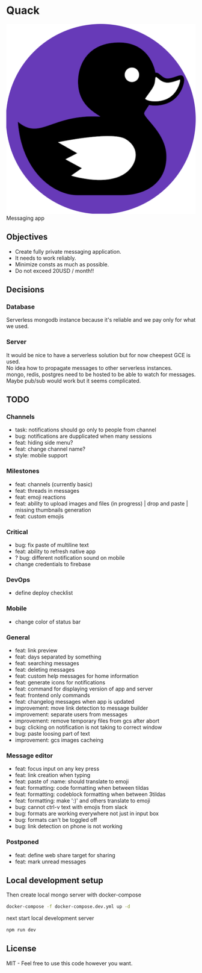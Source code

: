 # Quack
![quack](https://github.com/codecat-io/chat/raw/master/packages/app/resources/icon.png)
Messaging app

## Objectives

- Create fully private messaging application. 
- It needs to work reliably.
- Minimize consts as much as possible.
- Do not exceed 20USD / month!!

## Decisions

### Database
Serverless mongodb instance because it's reliable and we pay only for what we used.

### Server
It would be nice to have a serverless solution but for now cheepest GCE is used.  
No idea how to propagate messages to other serverless instances.  
mongo, redis, postgres need to be hosted to be able to watch for messages.  
Maybe pub/sub would work but it seems complicated.  

## TODO

### Channels
- task: notifications should go only to people from channel
- bug: notifications are dupplicated when many sessions
- feat: hiding side menu?
- feat: change channel name? 
- style: mobile support

### Milestones
- feat: channels (currently basic)
- feat: threads in messages
- feat: emoji reactions 
- feat: ability to upload images and files (in progress)
  | drop and paste
  | missing thumbnails generation
- feat: custom emojis

### Critical
- bug: fix paste of multiline text
- feat: ability to refresh native app
- ? bug: different notification sound on mobile
- change credentials to firebase

### DevOps
- define deploy checklist

### Mobile
- change color of status bar

### General
- feat: link preview
- feat: days separated by something
- feat: searching messages
- feat: deleting messages
- feat: custom help messages for home information
- feat: generate icons for notifications
- feat: command for displaying version of app and server
- feat: frontend only commands
- feat: changelog messages when app is updated
- improvement: move link detection to message builder
- improvement: separate users from messages 
- improvement: remove temporary files from gcs after abort
- bug: clicking on notification is not taking to correct window
- bug: paste loosing part of text 
- improvement: gcs images cacheing

### Message editor
- feat: focus input on any key press
- feat: link creation when typing
- feat: paste of :name: should translate to emoji
- feat: formatting: code formatting when between tildas
- feat: formatting: codeblock formatting when between 3tildas
- feat: formatting: make ':)' and others translate to emoji
- bug: cannot ctrl-v text with emojis from slack
- bug: formats are working everywhere not just in input box
- bug: formats can't be toggled off
- bug: link detection on phone is not working

### Postponed
- feat: define web share target for sharing
- feat: mark unread messages



## Local development setup

Then create local mongo server with docker-compose

```bash
docker-compose -f docker-compose.dev.yml up -d
```

next start local development server

```bash
npm run dev
```

## License

MIT - Feel free to use this code however you want.
